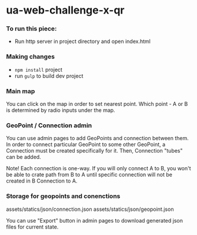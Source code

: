 # ua-web-challenge-x-qr

### To run this piece:
* Run http server in project directory and open index.html

### Making changes
* `npm install` project
* run `gulp` to build dev project
  
### Main map
You can click on the map in order to set nearest point.
Which point - A or B is determined by radio inputs under the map.

### GeoPoint / Connection admin
You can use admin pages to add GeoPoints and connection between them.
In order to connect particular GeoPoint to some other GeoPoint, a Connection must be created specifically for it.
Then, Connection "tubes" can be added.

Note! Each connection is one-way. If you will only connect A to B, you won't be able to crate path from B to A until specific connection will not be created in B Connection to A.

### Storage for geopoints and conenctions
assets/statics/json/connection.json
assets/statics/json/geopoint.json

You can use "Export" button in admin pages to download generated json files for current state. 

